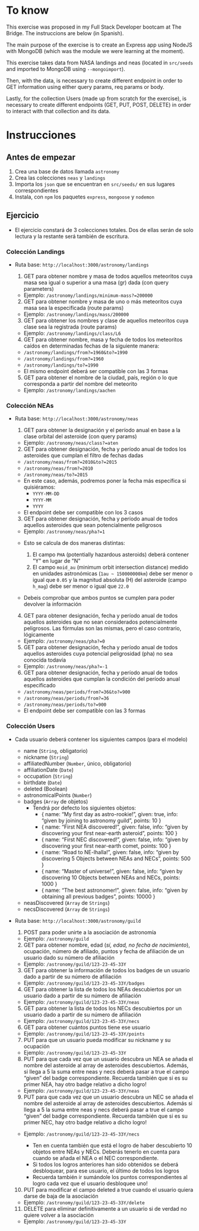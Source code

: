 # To know

This exercise was proposed in my Full Stack Developer bootcam at The Bridge. The instruccions are below (in Spanish).

The main purpose of the exercise is to create an Express app using NodeJS with MongoDB (which was the module we were learning at the moment).

This exercise takes data from NASA landings and neas (located in `src/seeds` and imported to MongoDB using `--mongoimport`).

Then, with the data, is necessary to create different endpoint in order to GET information using either query params, req params or body.

Lastly, for the collection Users (made up from scratch for the exercise), is necessary to create different endpoints (GET, PUT, POST, DELETE) in order to interact with that collection and its data.

# Instrucciones

## Antes de empezar
  1. Crea una base de datos llamada `astronomy`
  2. Crea las colecciones `neas` y `landings`
  3. Importa los `json` que se encuentran en `src/seeds/` en sus lugares correspondientes
  4. Instala, con `npm` los paquetes `express`, `mongoose` y `nodemon`

## Ejercicio

  * El ejercicio constará de 3 colecciones totales. Dos de ellas serán de solo lectura y la restante será también de escritura.
  
  ### Colección Landings

  * Ruta base: `http://localhost:3000/astronomy/landings`

    1. GET para obtener nombre y masa de todos aquellos meteoritos cuya masa sea igual o superior a una masa (gr) dada (con query parameters)
    - Ejemplo: `/astronomy/landings/minimum-mass?=200000`

    2. GET para obtener nombre y masa de uno o más meteoritos cuya masa sea la especificada (route params)
    - Ejemplo: `/astronomy/landings/mass/200000`

    3. GET para obtener los nombres y clase de aquellos meteoritos cuya clase sea la registrada (route params)
    - Ejemplo: `/astronomy/landings/class/L6`

    4. GET para obtener nombre, masa y fecha de todos los meteoritos caídos en determinadas fechas de la siguiente manera:
      * `/astronomy/landings/from?=1960&to?=1990`
      * `/astronomy/landings/from?=1960`
      * `/astronomy/landings/to?=1990`
      * El mismo endpoint deberá ser compatible con las 3 formas

    5. GET para obtener el nombre de la ciudad, país, región o lo que corresponda a partir del nombre del meteorito
    - Ejemplo: `/astronomy/landings/aachen`


  ### Colección NEAs

  * Ruta base: `http://localhost:3000/astronomy/neas`

    1. GET para obtener la designación y el período anual en base a la clase orbital del asteroide (con query params)
    - Ejemplo: `/astronomy/neas/class?=aten`

    2. GET para obtener designación, fecha y período anual de todos los asteroides que cumplan el filtro de fechas dadas
      * `/astronomy/neas/from?=2010&to?=2015`
      * `/astronomy/neas/from?=2010`
      * `/astronomy/neas/to?=2015`
      * En este caso, además, podremos poner la fecha más específica si quisiéramos:
        - `YYYY-MM-DD`
        - `YYYY-MM`
        - `YYYY`
      * El endpoint debe ser compatible con los 3 casos

    3. GET para obtener designación, fecha y período anual de todos aquellos asteroides que sean potencialmente peligrosos
    - Ejemplo: `/astronomy/neas/pha?=1`

    * Esto se calcula de dos maneras distintas:
      1. El campo `PHA` (potentially hazardous asteroids) deberá contener "Y" en lugar de "N"
      2. El campo `moid_au` (minimum orbit intersection distance) medido en unidades astronómicas (`1au ~ 150000000km`) debe ser menor o igual que `0.05` y la magnitud absoluta (H) del asteroide (campo `h_mag`) debe ser menor o igual que `22.0`

    * Debeis comprobar que ambos puntos se cumplen para poder devolver la información

    4. GET para obtener designación, fecha y período anual de todos aquellos asteroides que no sean considerados potencialmente peligrosos. Las fórmulas son las mismas, pero el caso contrario, lógicamente
    - Ejemplo: `/astronomy/neas/pha?=0`

    5. GET para obtener designación, fecha y período anual de todos aquellos asteroides cuya potencial peligrosidad (pha) no sea conocida todavía
    - Ejemplo: `/astronomy/neas/pha?=-1`

    6. GET para obtener designación, fecha y período anual de todos aquellos asteroides que cumplan la condición del período anual especificado
      * `/astronomy/neas/periods/from?=36&to?=900`
      * `/astronomy/neas/periods/from?=36`
      * `/astronomy/neas/periods/to?=900`
      * El endpoint debe ser compatible con las 3 formas


  ### Colección Users

  * Cada usuario deberá contener los siguientes campos (para el modelo)
    - name (`String`, obligatorio)
    - nickname (`String`)
    - affiliatedNumber (`Number`, único, obligatorio)
    - affiliationDate (`Date`)
    - occupation (`String`)
    - birthdate (`Date`)
    - deleted (Boolean)
    - astronomicalPoints (`Number`)
    - badges (`Array` de objetos)
        * Tendrá por defecto los siguientes objetos:
          - { name: “My first day as astro-rookie!”, given: true, info: “given by joining to astronomy guild”, points: 10 }
          - { name: “First NEA discovered!”, given: false, info: “given by discovering your first near-earth asteroid”, points: 100 } 
          - { name: “First NEC discovered!”, given: false, info: “given by discovering your first near-earth comet, points: 100 }
          - { name: “Road to NE-lhalla!”, given: false, info: “given by discovering 5 Objects between NEAs and NECs”, points: 500 }
          - { name: “Master of universe!”, given: false, info: “given by discovering 10 Objects between NEAs and NECs, points: 1000 }
          - { name: “The best astronomer!”, given: false, info: “given by obtaining all previous badges”, points: 10000 }
    - neasDiscovered (`Array` de `Strings`)
    - necsDiscovered (`Array` de `Strings`)

  * Ruta base: `http://localhost:3000/astronomy/guild`

    1. POST para poder unirte a la asociación de astronomía
    - Ejemplo: `/astronomy/guild`

    2. GET para obtener nombre, edad (*sí, edad, no fecha de nacimiento*), ocupación, número de afiliado, puntos y fecha de afiliación de un usuario dado su número de afiliación
    - Ejemplo: `/astronomy/guild/123-23-45-33Y`

    3. GET para obtener la información de todos los badges de un usuario dado a partir de su número de afiliación
    - Ejemplo: `/astronomy/guild/123-23-45-33Y/badges`

    4. GET para obtener la lista de todos los NEAs descubiertos por un usuario dado a partir de su número de afiliación
    - Ejemplo: `/astronomy/guild/123-23-45-33Y/neas`

    5. GET para obtener la lista de todos los NECs descubiertos por un usuario dado a partir de su número de afiliación
    - Ejemplo: `/astronomy/guild/123-23-45-33Y/necs`

    6. GET para obtener cuántos puntos tiene ese usuario
    - Ejemplo: `/astronomy/guild/123-23-45-33Y/points`

    7. PUT para que un usuario pueda modificar su nickname y su ocupación
    - Ejemplo: `/astronomy/guild/123-23-45-33Y`

    8. PUT para que cada vez que un usuario descubra un NEA se añada el nombre del asteroide al array de asteroides descubiertos. Además, si llega a 5 la suma entre neas y necs deberá pasar a true el campo “given” del badge correspondiente. Recuerda también que si es su primer NEA, hay otro badge relativo a dicho logro!
    - Ejemplo: `/astronomy/guild/123-23-45-33Y/neas`

    9. PUT para que cada vez que un usuario descubra un NEC se añada el nombre del asteroide al array de asteroides descubiertos. Además si llega a 5 la suma entre neas y necs deberá pasar a true el campo “given” del badge correspondiente. Recuerda también que si es su primer NEC, hay otro badge relativo a dicho logro!
    - Ejemplo: `/astronomy/guild/123-23-45-33Y/necs`

      * Ten en cuenta también que está el logro de haber descubierto 10 objetos entre NEAs y NECs. Deberás tenerlo en cuenta para cuando se añada el NEA o el NEC correspondiente.
      * Si todos los logros anteriores han sido obtenidos se deberá desbloquear, para ese usuario, el último de todos los logros
      * Recuerda también ir sumándole los puntos correspondientes al logro cada vez que el usuario desbloquee uno!

    10. PUT para modificar el campo deleted a true cuando el usuario quiera darse de baja de la asociación
    - Ejemplo: `/astronomy/guild/123-23-45-33Y/delete`

    11. DELETE para eliminar definitivamente a un usuario si de verdad no quiere volver a la asociación
    - Ejemplo: `/astronomy/guild/123-23-45-33Y`